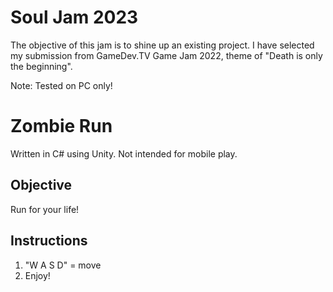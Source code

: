 # Soul Jam 2023

The objective of this jam is to shine up an existing project. I have selected my submission from GameDev.TV Game Jam 2022, theme of "Death is only the beginning".

Note: Tested on PC only!  

# Zombie Run

Written in C# using Unity. Not  intended for mobile play.

## Objective  
Run for your life!  

## Instructions  
1. "W A S D" = move  
2. Enjoy!

